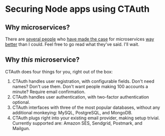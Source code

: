 # Securing Node apps using CTAuth

## Why microservices?

There are [several people](https://www.oreilly.com/ideas/4-reasons-why-microservices-resonate) who [have made the case](https://blog.heroku.com/why_microservices_matter) for microservices [way better](https://gustafnk.github.io/microservice-websites/#why-microservices) than I could. Feel free to go read what they've said. I'll wait.

## Why _this_ microservice?

CTAuth does four things for you, right out of the box:

1. CTAuth handles user registration, with configurable fields. Don't need names? Don't use them. Don't want people making 100 accounts a minute? Require email confirmation.
2. CTAuth handles user authentication, with two-factor authentication optional.
3. CTAuth interfaces with three of the most popular databases, without any additional monkeying: MySQL, PostgreSQL, and MongoDB.
4. CTAuth plugs right into your existing email provider, making setup trivial. Currently supported are: Amazon SES, Sendgrid, Postmark, and Mailgun.

